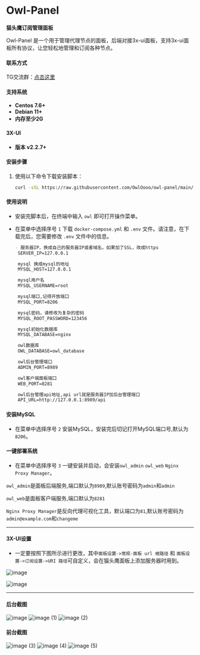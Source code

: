 # Owl-Panel

**猫头鹰订阅管理面板**

Owl-Panel 是一个用于管理代理节点的面板，后端对接3x-ui面板，支持3x-ui面板所有协议，让您轻松地管理和订阅各种节点。


#### 联系方式

TG交流群：[点击这里](https://t.me/+BRD15JUPyhxhZDFh)


#### 支持系统

- **Centos 7.6+**
- **Debian 11+**
- **内存至少2G**
  
#### 3X-UI

- **版本 v2.2.7+**

#### 安装步骤

1. 使用以下命令下载安装脚本：

   ```bash
   curl -sSL https://raw.githubusercontent.com/OwlOooo/owl-panel/main/install.sh -o install.sh && sh install.sh


#### 使用说明

- 安装完脚本后，在终端中输入 `owl` 即可打开操作菜单。

- 在菜单中选择序号 `1` 下载 `docker-compose.yml` 和 `.env` 文件。请注意，在下载完后，您需要修改 `.env` 文件中的信息。



  ```markdown
  - 服务器IP，换成自己的服务器IP或者域名，如果加了SSL，改成https
   SERVER_IP=127.0.0.1

   mysql 换成mysql的地址
   MYSQL_HOST=127.0.0.1

   mysql用户名
   MYSQL_USERNAME=root

   mysql端口,记得开放端口
   MYSQL_PORT=8206

   mysql密码，请修改为复杂的密码
   MYSQL_ROOT_PASSWORD=123456

   mysql初始化数据库
   MYSQL_DATABASE=nginx

   owl数据库
   OWL_DATABASE=owl_database

   owl后台管理端口
   ADMIN_PORT=8989

   owl客户端面板端口
   WEB_PORT=8281

   owl后台管理api地址,api url就是服务器IP加后台管理端口
   API_URL=http://127.0.0.1:8989/api

#### 安装MySQL

- 在菜单中选择序号 `2` 安装MySQL，安装完后切记打开MySQL端口号,默认为`8206`。

#### 一键部署系统

- 在菜单中选择序号 `3` 一键安装并启动，会安装`owl_admin` `owl_web` `Nginx Proxy Manager`。

`owl_admin`是面板后端服务,端口默认为`8989`,默认账号密码为`admin`和`admin`

`owl_web`是面板客户端服务,端口默认为`8281`

`Nginx Proxy Manager`是反向代理可视化工具，默认端口为`81`,默认账号密码为`admin@example.com`和`changeme`

---

#### 3X-UI设置

- 一定要按照下图所示进行更改，其中`面板设置->常规-面板 url 根路径` 和 `面板设置->订阅设置->URI 路径`可自定义，会在猫头鹰面板上添加服务器时用到。
  
![image](https://github.com/OwlOooo/Owl-Panel/assets/171789662/008051cd-97f1-4b34-a60d-4bdf2e78f89e)

![image](https://github.com/OwlOooo/Owl-Panel/assets/171789662/0c78c8eb-46e0-4919-99bc-210b3551c288)

---

#### 后台截图
![image](https://github.com/OwlOooo/Owl-Panel/assets/171789662/046f71d9-eea4-4b74-8e5c-ac5136aa9aaa)
![image (1)](https://github.com/OwlOooo/Owl-Panel/assets/171789662/7388a032-3159-43f7-9461-a6ce90251ff4)
![image (2)](https://github.com/OwlOooo/Owl-Panel/assets/171789662/e1c06f54-424d-41e0-9f1e-24e3991825db)




#### 前台截图
![image (3)](https://github.com/OwlOooo/Owl-Panel/assets/171789662/a2246623-9eed-43e8-93b1-28eb4811e1f6)
![image (4)](https://github.com/OwlOooo/Owl-Panel/assets/171789662/08c5c763-59cc-4d63-8060-f7ebfa9d14df)
![image (5)](https://github.com/OwlOooo/Owl-Panel/assets/171789662/f251c6a7-b2b9-441a-b7ef-e1c6c7fe8aee)




